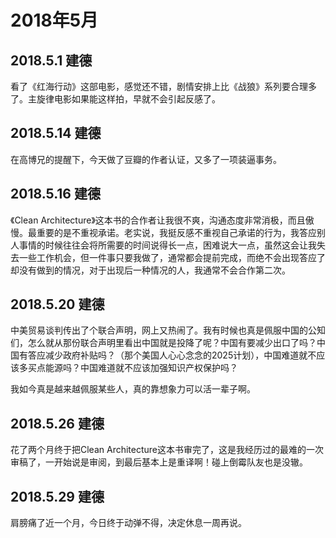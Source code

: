 # 2018年5月

## 2018.5.1 建德

看了《红海行动》这部电影，感觉还不错，剧情安排上比《战狼》系列要合理多了。主旋律电影如果能这样拍，早就不会引起反感了。

## 2018.5.14 建德

在高博兄的提醒下，今天做了豆瓣的作者认证，又多了一项装逼事务。

## 2018.5.16 建德

《Clean Architecture》这本书的合作者让我很不爽，沟通态度非常消极，而且傲慢。最重要的是不重视承诺。老实说，我挺反感不重视自己承诺的行为，我答应别人事情的时候往往会将所需要的时间说得长一点，困难说大一点，虽然这会让我失去一些工作机会，但一件事只要我做了，通常都会提前完成，而绝不会出现答应了却没有做到的情况，对于出现后一种情况的人，我通常不会合作第二次。

## 2018.5.20 建德

中美贸易谈判传出了个联合声明，网上又热闹了。我有时候也真是佩服中国的公知们，怎么就从那份联合声明里看出中国就是投降了呢？中国有要减少出口了吗？中国有答应减少政府补贴吗？（那个美国人心心念念的2025计划），中国难道就不应该多买点能源吗？中国难道就不应该加强知识产权保护吗？

我如今真是越来越佩服某些人，真的靠想象力可以活一辈子啊。

## 2018.5.26 建德

花了两个月终于把Clean Architecture这本书审完了，这是我经历过的最难的一次审稿了，一开始说是审阅，到最后基本上是重译啊！碰上倒霉队友也是没辙。

## 2018.5.29 建德

肩膀痛了近一个月，今日终于动弹不得，决定休息一周再说。
